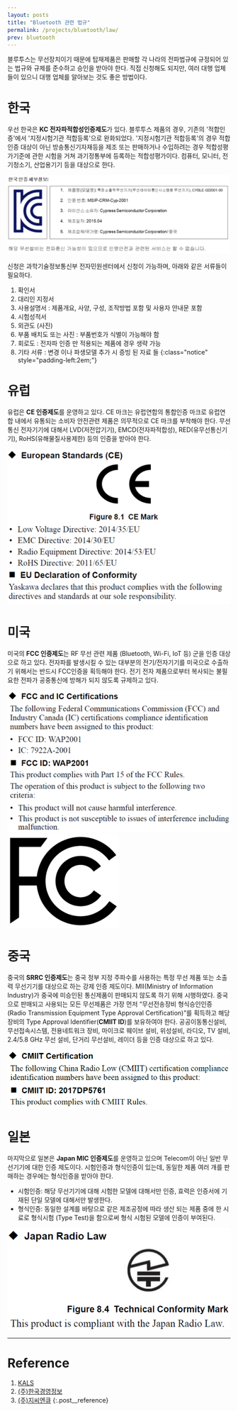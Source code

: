 ```yaml
---
layout: posts
title: "Bluetooth 관련 법규"
permalink: /projects/bluetooth/law/
prev: bluetooth
---
```


블루투스는 무선장치이기 때문에 탑재제품은 판매할 각 나라의 전파법규에 규정되어 있는 법규와 규제를 준수하고 승인을 받아야 한다. 직접 신청해도 되지만, 여러 대행 업체들이 있으니 대행 업체를 알아보는 것도 좋은 방법이다.

# 한국

우선 한국은 **KC 전자파적합성인증제도**가 있다. 블루투스 제품의 경우, 기존의 '적합인증'에서 '지정시험기관 적합등록'으로 완화되었다. '지정시험기관 적합등록'의 경우 적합인증 대상이 아닌 방송통신기자재등을 제조 또는 판매하거나 수입하려는 경우 적합성평가기준에 관한 시험을 거쳐 과기정통부에 등록하는 적합성평가이다. 컴퓨터, 모니터, 전기청소기, 산업용기기 등을 대상으로 한다.

<img class="modal" src="/_pages/projects/bluetooth/images/law/1.png" alt="<b>[Fig. 1]</b> Cypress사의 KC 인증 마크."/>

신청은 과학기술정보통신부 전자민원센터에서 신청이 가능하며, 아래와 같은 서류들이 필요하다.

1. 확인서
2. 대리인 지정서
3. 사용설명서 : 제품개요, 사양, 구성, 조작방법 포함 및 사용자 안내문 포함
4. 시험성적서
5. 외관도 (사진)
6. 부품 배치도 또는 사진 : 부품번호가 식별이 가능해야 함
7. 회로도 : 전자파 인증 만 적용되는 제품에 경우 생략 가능
8. 기타 서류 : 변경 이나 파생모델 추가 시 증빙 된 자료 들
{:class="notice" style="padding-left:2em;"}

# 유럽

유럽은 **CE 인증제도**를 운영하고 있다. CE 마크는 유럽연합의 통합인증 마크로 유럽연합 내에서 유통되는 소비자 안전관련 제품은 의무적으로 CE 마크를 부착해야 한다. 무선 통신 전자기기에 대해서 LVD(저전압기기), EMCD(전자파적합성), RED(유무선통신기기), RoHS(유해물질사용제한) 등의 인증을 받아야 한다.

<img class="modal img__small" src="/_pages/projects/bluetooth/images/law/2.png" alt="<b>[Fig. 2]</b> Yaskawa사의 CE 인증 마크."/>

# 미국

미국의 **FCC 인증제도**는 RF 무선 관련 제품 (Bluetooth, Wi-Fi, IoT 등) 군을 인증 대상으로 하고 있다. 전자파를 발생시킬 수 있는 대부분의 전기/전자기기를 미국으로 수출하기 위해서는 반드시 FCC인증을 획득해야 한다. 전기 전자 제품으로부터 복사되는 불필요한 전파가 공중통신에 방해가 되지 않도록 규제하고 있다.

<div class="post__stage-container">
    <div class="post__stage">
        <img class="modal" src="/_pages/projects/bluetooth/images/law/3.png" alt="<b>[Fig. 3]</b> Yaskawa사의 FCC 인증."/>
    </div>
    <div class="post__stage">
        <img class="modal" style="width: 50%;" src="/_pages/projects/bluetooth/images/law/4.png" alt="<b>[Fig. 4]</b> FCC 인증 마크, FCC 마크는 유럽의 CE 마크와 달리 법적 지위를 갖지 않는다."/>
    </div>
</div>

# 중국

중국의 **SRRC 인증제도**는 중국 정부 지정 주파수를 사용하는 특정 무선 제품 또는 소출력 무선기기를 대상으로 하는 강제 인증 제도이다. MII(Ministry of Information Industry)가 중국에 미승인된 통신제품이 판매되지 않도록 하기 위해 시행하였다. 중국으로 판매되고 사용되는 모든 무선제품은 가장 먼저 “무선전송장비 형식승인인증(Radio Transmission Equipment Type Approval Certification)”를 획득하고 해당장비의 Type Approval Identifier(**CMIIT ID**)를 보유하여야 한다. 공공이동통신설비, 무선접속시스템, 전용네트워크 장비, 마이크로 웨이브 설비, 위성설비, 라디오, TV 설비, 2.4/5.8 GHz 무선 설비, 단거리 무선설비, 레이더 등을 인증 대상으로 하고 있다.

<img class="modal img__small" src="/_pages/projects/bluetooth/images/law/5.png" alt="<b>[Fig. 5]</b> Yaskawa사의 SRRC 인증."/>

# 일본

마지막으로 일본은 **Japan MIC 인증제도**를 운영하고 있으며 Telecom이 아닌 일반 무선기기에 대한 인증 제도이다. 시험인증과 형식인증이 있는데, 동일한 제품 여러 개를 판매하는 경우에는 형식인증을 받아야 한다.

- 시험인증: 해당 무선기기에 대해 시험한 모델에 대해서만 인증, 효력은 인증서에 기재된 단일 모델에 대해서만 발생한다.
- 형식인증: 동일한 설계를 바탕으로 같은 제조공정에 따라 생산 되는 제품 중에 한 시료로 형식시험 (Type Test)을 함으로써 형식 시험된 모델에 인증이 부여된다.

<img class="modal img__small" src="/_pages/projects/bluetooth/images/law/6.png" alt="<b>[Fig. 6]</b> Yaskawa사의 J-MIC 인증 마크."/>




---

# <a name="Reference"></a>Reference

1. <a href='http://kals.co.kr/sub/index.php' target='_blank'>KALS</a>
2. <a href='https://k-mit.com/' target='_blank'>(주)한국경영정보</a>
3. <a href='http://www.gcnq.co.kr/' target='_blank'>(주)지씨엔큐</a>
{:.post__reference}